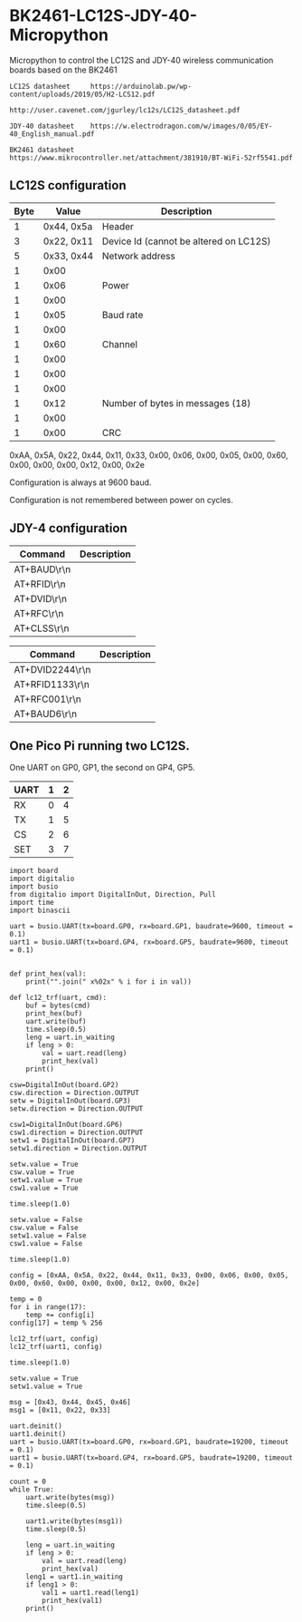 # BK2461-LC12S-JDY-40-Micropython
Micropython to control the LC12S and JDY-40 wireless communication boards based on the BK2461


```
LC12S datasheet     https://arduinolab.pw/wp-content/uploads/2019/05/H2-LCS12.pdf
                    http://user.cavenet.com/jgurley/lc12s/LC12S_datasheet.pdf

JDY-40 datasheet    https://w.electrodragon.com/w/images/0/05/EY-40_English_manual.pdf

BK2461 datasheet    https://www.mikrocontroller.net/attachment/381910/BT-WiFi-52rf5541.pdf
```



## LC12S configuration

Byte       |  Value       | Description
-----------|--------------|---------------
1          |  0x44, 0x5a  |    Header
3          |  0x22, 0x11  |    Device Id (cannot be altered on LC12S)
5          |  0x33, 0x44  |    Network address
1          |  0x00        |    
1          |  0x06        |    Power
1          |  0x00        |    
1          |  0x05        |    Baud rate
1          |  0x00        |    
1          |  0x60        |    Channel
1          |  0x00        |    
1          |  0x00        |    
1          |  0x00        |    
1          |  0x12        |    Number of bytes in messages (18)
1          |  0x00        |    
1          |  0x00        |    CRC

0xAA, 0x5A, 0x22, 0x44, 0x11, 0x33, 0x00, 0x06, 0x00, 0x05, 0x00, 0x60, 0x00, 0x00, 0x00, 0x12, 0x00, 0x2e

Configuration is always at 9600 baud.    

Configuration is not remembered between power on cycles.    

## JDY-4 configuration

Command        |  Description
---------------|----------------
AT+BAUD\r\n    |            
AT+RFID\r\n    |  
AT+DVID\r\n    |  
AT+RFC\r\n     |  
AT+CLSS\r\n    |

Command            |  Description
-------------------|----------------
AT+DVID2244\r\n    |  
AT+RFID1133\r\n    |  
AT+RFC001\r\n      |  
AT+BAUD6\r\n       |  
  


## One Pico Pi running two LC12S.   
One UART on GP0, GP1, the second on GP4, GP5.   

UART        |   1   |    2
------------|-------|-------- 
RX          |  0    |    4
TX          |  1    |    5
CS          |  2    |    6
SET         |  3    |    7

```
import board
import digitalio
import busio
from digitalio import DigitalInOut, Direction, Pull
import time
import binascii

uart = busio.UART(tx=board.GP0, rx=board.GP1, baudrate=9600, timeout = 0.1)
uart1 = busio.UART(tx=board.GP4, rx=board.GP5, baudrate=9600, timeout = 0.1)


def print_hex(val):
    print("".join(" x%02x" % i for i in val))

def lc12_trf(uart, cmd):
    buf = bytes(cmd)
    print_hex(buf)
    uart.write(buf)
    time.sleep(0.5)
    leng = uart.in_waiting
    if leng > 0:
        val = uart.read(leng)
        print_hex(val)
    print()

csw=DigitalInOut(board.GP2)
csw.direction = Direction.OUTPUT
setw = DigitalInOut(board.GP3)
setw.direction = Direction.OUTPUT

csw1=DigitalInOut(board.GP6)
csw1.direction = Direction.OUTPUT
setw1 = DigitalInOut(board.GP7)
setw1.direction = Direction.OUTPUT

setw.value = True
csw.value = True
setw1.value = True
csw1.value = True

time.sleep(1.0)

setw.value = False
csw.value = False
setw1.value = False
csw1.value = False

time.sleep(1.0)

config = [0xAA, 0x5A, 0x22, 0x44, 0x11, 0x33, 0x00, 0x06, 0x00, 0x05, 0x00, 0x60, 0x00, 0x00, 0x00, 0x12, 0x00, 0x2e]

temp = 0
for i in range(17):
    temp += config[i]
config[17] = temp % 256

lc12_trf(uart, config)
lc12_trf(uart1, config)

time.sleep(1.0)

setw.value = True
setw1.value = True

msg = [0x43, 0x44, 0x45, 0x46]
msg1 = [0x11, 0x22, 0x33]

uart.deinit()
uart1.deinit()
uart = busio.UART(tx=board.GP0, rx=board.GP1, baudrate=19200, timeout = 0.1)
uart1 = busio.UART(tx=board.GP4, rx=board.GP5, baudrate=19200, timeout = 0.1)

count = 0
while True:
    uart.write(bytes(msg))
    time.sleep(0.5)
    
    uart1.write(bytes(msg1))
    time.sleep(0.5)

    leng = uart.in_waiting
    if leng > 0:
        val = uart.read(leng)
        print_hex(val)
    leng1 = uart1.in_waiting
    if leng1 > 0:
        val1 = uart1.read(leng1)
        print_hex(val1)
    print()
        


```
